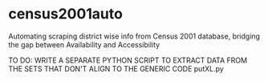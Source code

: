 # census2001auto
Automating scraping district wise info from Census 2001 database, bridging the gap between Availability and Accessibility 

TO DO: WRITE A SEPARATE PYTHON SCRIPT TO EXTRACT DATA FROM THE SETS THAT DON'T ALIGN TO THE GENERIC CODE putXL.py 

